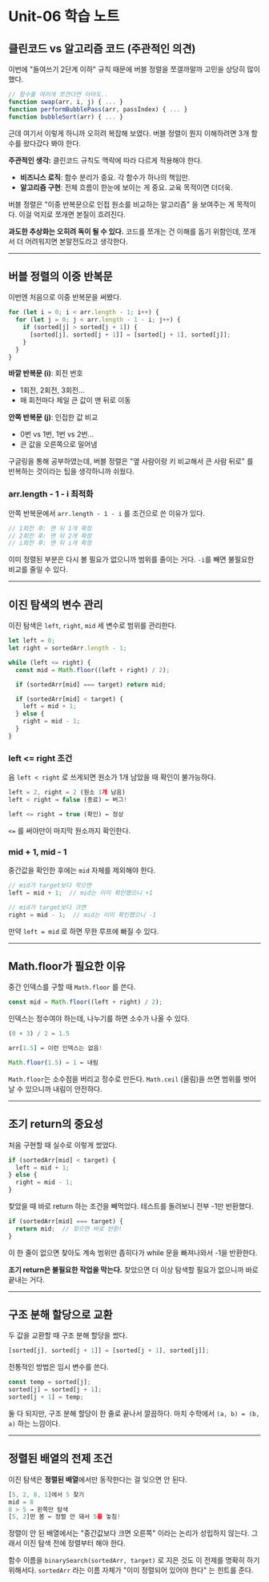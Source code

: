 # Unit-06 학습 노트

## 클린코드 vs 알고리즘 코드 (주관적인 의견)

이번에 "들여쓰기 2단계 이하" 규칙 때문에 버블 정렬을 쪼갤까말까 고민을 상당히 많이했다.

```js
// 함수를 여러개 쪼갠다면 아마도..
function swap(arr, i, j) { ... }
function performBubblePass(arr, passIndex) { ... }
function bubbleSort(arr) { ... }
```

근데 여기서 이렇게 하니까 오히려 복잡해 보였다. 버블 정렬이 뭔지 이해하려면 3개 함수를 왔다갔다 봐야 한다.

**주관적인 생각:**
클린코드 규칙도 맥락에 따라 다르게 적용해야 한다.

- **비즈니스 로직**: 함수 분리가 중요. 각 함수가 하나의 책임만.
- **알고리즘 구현**: 전체 흐름이 한눈에 보이는 게 중요. 교육 목적이면 더더욱.

버블 정렬은 "이중 반복문으로 인접 원소를 비교하는 알고리즘" 을 보여주는 게 목적이다. 이걸 억지로 쪼개면 본질이 흐려진다.

**과도한 추상화는 오히려 독이 될 수 있다.** 코드를 쪼개는 건 이해를 돕기 위함인데, 쪼개서 더 어려워지면 본말전도라고 생각한다.

---

## 버블 정렬의 이중 반복문

이번엔 처음으로 이중 반복문을 써봤다.

```js
for (let i = 0; i < arr.length - 1; i++) {
  for (let j = 0; j < arr.length - 1 - i; j++) {
    if (sorted[j] > sorted[j + 1]) {
      [sorted[j], sorted[j + 1]] = [sorted[j + 1], sorted[j]];
    }
  }
}
```

**바깥 반복문 (i)**: 회전 번호
- 1회전, 2회전, 3회전...
- 매 회전마다 제일 큰 값이 맨 뒤로 이동

**안쪽 반복문 (j)**: 인접한 값 비교
- 0번 vs 1번, 1번 vs 2번...
- 큰 값을 오른쪽으로 밀어냄

구글링을 통해 공부하였는데, 버블 정렬은 "옆 사람이랑 키 비교해서 큰 사람 뒤로" 를 반복하는 것이라는 팁을 생각하니까 쉬웠다.

### arr.length - 1 - i 최적화

안쪽 반복문에서 `arr.length - 1 - i` 를 조건으로 쓴 이유가 있다.

```js
// 1회전 후: 맨 뒤 1개 확정
// 2회전 후: 맨 뒤 2개 확정
// i회전 후: 맨 뒤 i개 확정
```

이미 정렬된 부분은 다시 볼 필요가 없으니까 범위를 줄이는 거다. `-i`를 빼면 불필요한 비교를 줄일 수 있다.

---

## 이진 탐색의 변수 관리

이진 탐색은 `left`, `right`, `mid` 세 변수로 범위를 관리한다.

```js
let left = 0;
let right = sortedArr.length - 1;

while (left <= right) {
  const mid = Math.floor((left + right) / 2);

  if (sortedArr[mid] === target) return mid;

  if (sortedArr[mid] < target) {
    left = mid + 1;
  } else {
    right = mid - 1;
  }
}
```

### left <= right 조건

음 `left < right` 로 쓰게되면 원소가 1개 남았을 때 확인이 불가능하다.

```js
left = 2, right = 2 (원소 1개 남음)
left < right → false (종료) ← 버그!

left <= right → true (확인) ← 정상
```

`<=` 를 써야만이 마지막 원소까지 확인한다.

### mid + 1, mid - 1

중간값을 확인한 후에는 `mid` 자체를 제외해야 한다.

```js
// mid가 target보다 작으면
left = mid + 1;  // mid는 이미 확인했으니 +1

// mid가 target보다 크면
right = mid - 1;  // mid는 이미 확인했으니 -1
```

만약 `left = mid` 로 하면 무한 루프에 빠질 수 있다.

---

## Math.floor가 필요한 이유

중간 인덱스를 구할 때 `Math.floor` 를 쓴다.

```js
const mid = Math.floor((left + right) / 2);
```

인덱스는 정수여야 하는데, 나누기를 하면 소수가 나올 수 있다.

```js
(0 + 3) / 2 = 1.5

arr[1.5] ← 이런 인덱스는 없음!

Math.floor(1.5) = 1 ← 내림
```

`Math.floor`는 소수점을 버리고 정수로 만든다. `Math.ceil` (올림)을 쓰면 범위를 벗어날 수 있으니까 내림이 안전하다.

---

## 조기 return의 중요성

처음 구현할 때 실수로 이렇게 썼었다.

```js
if (sortedArr[mid] < target) {
  left = mid + 1;
} else {
  right = mid - 1;
}
```

찾았을 때 바로 return 하는 조건을 빼먹었다. 테스트를 돌려보니 전부 -1만 반환했다.

```js
if (sortedArr[mid] === target) {
  return mid;  // 찾으면 바로 반환!
}
```

이 한 줄이 없으면 찾아도 계속 범위만 좁히다가 while 문을 빠져나와서 -1을 반환한다.

**조기 return은 불필요한 작업을 막는다.** 찾았으면 더 이상 탐색할 필요가 없으니까 바로 끝내는 거다.

---

## 구조 분해 할당으로 교환

두 값을 교환할 때 구조 분해 할당을 썼다.

```js
[sorted[j], sorted[j + 1]] = [sorted[j + 1], sorted[j]];
```

전통적인 방법은 임시 변수를 쓴다.

```js
const temp = sorted[j];
sorted[j] = sorted[j + 1];
sorted[j + 1] = temp;
```

둘 다 되지만, 구조 분해 할당이 한 줄로 끝나서 깔끔하다. 마치 수학에서 `(a, b) = (b, a)` 하는 느낌이다.

---

## 정렬된 배열의 전제 조건

이진 탐색은 **정렬된 배열**에서만 동작한다는 걸 잊으면 안 된다.

```js
[5, 2, 8, 1]에서 5 찾기
mid = 8
8 > 5 → 왼쪽만 탐색
[5, 2]만 봄 ← 정렬 안 돼서 5를 놓침!
```

정렬이 안 된 배열에서는 "중간값보다 크면 오른쪽" 이라는 논리가 성립하지 않는다. 그래서 이진 탐색 전에 정렬부터 해야 한다.

함수 이름을 `binarySearch(sortedArr, target)` 로 지은 것도 이 전제를 명확히 하기 위해서다. `sortedArr` 라는 이름 자체가 "이미 정렬되어 있어야 한다" 는 힌트를 준다.
